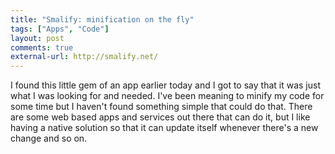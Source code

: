 ```yaml
---
title: "Smalify: minification on the fly"
tags: ["Apps", "Code"]
layout: post
comments: true
external-url: http://smalify.net/
---
```


I found this little gem of an app earlier today and I got to say that it was just what I was looking for and needed. I've been meaning to minify my code for some time but I haven't found something simple that could do that. There are some web based apps and services out there that can do it, but I like having a native solution so that it can update itself whenever there's a new change and so on.
